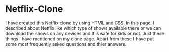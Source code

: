 # Netflix-Clone
I have created this Netflix clone by using  HTML and CSS. In this page, I described about Netflix like which type of shows available there or we can download the shows on any devices and It is safe for kids or not. Just these things I have mentioned on my clone page. Apart from these I have put some most frequently asked questions and thier answers.
